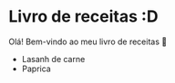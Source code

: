 # Livro de receitas :D

Olá! Bem-vindo ao meu livro de receitas :ocean:

- Lasanh de carne
- Paprica 

